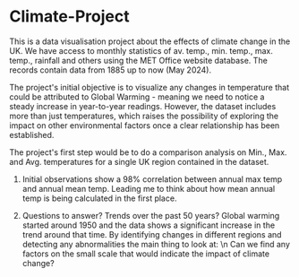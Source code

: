 # Climate-Project

This is a data visualisation project about the effects of climate change in the UK. 
We have access to monthly statistics of av. temp., min. temp., max. temp., rainfall and others using the MET Office website database. The records contain data from 1885 up to now (May 2024).

The project's initial objective is to visualize any changes in temperature that could be attributed to Global Warming - meaning we need to notice a steady increase in year-to-year readings. However, the dataset includes more than just temperatures, which raises the possibility of exploring the impact on other environmental factors once a clear relationship has been established.

The project's first step would be to do a comparison analysis on Min., Max. and Avg. temperatures for a single UK region contained in the dataset.

1. Initial observations show a 98% correlation between annual max temp and annual mean temp. Leading me to think about how mean annual temp is being calculated in the first place.

2. Questions to answer? Trends over the past 50 years? Global warming started around 1950 and the data shows a significant increase in the trend around that time. By identifying changes in different regions and detecting any abnormalities the main thing to look at:
\n Can we find any factors on the small scale that would indicate the impact of climate change?

